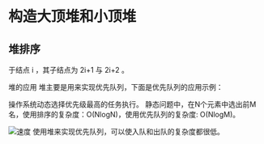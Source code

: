 # 构造大顶堆和小顶堆

## 堆排序

于结点 i ，其子结点为 2i+1 与 2i+2 。

堆的应用
堆主要是用来实现优先队列，下面是优先队列的应用示例：

操作系统动态选择优先级最高的任务执行。
静态问题中，在N个元素中选出前M名，使用排序的复杂度：O(NlogN)，使用优先队列的复杂度: O(NlogM)。

![速度](https://tva1.sinaimg.cn/large/0081Kckwgy1gkw2g08d5zj311g0ikmyk.jpg)
使用堆来实现优先队列，可以使入队和出队的复杂度都很低。
